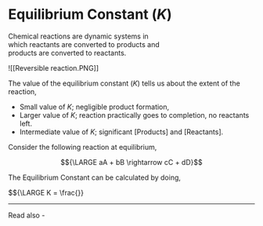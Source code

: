 # Equilibrium Constant (*K*)

Chemical reactions are dynamic systems in  
which reactants are converted to products and  
products are converted to reactants.

![[Reversible reaction.PNG]]

The value of the equilibrium constant (*K*) tells us about the extent of the reaction,

- Small value of *K*; negligible product formation,
- Larger value of *K*; reaction practically goes to completion, no reactants left.
- Intermediate value of *K*; significant [Products] and [Reactants].

Consider the following reaction at equilibrium,

$${\LARGE aA + bB \rightarrow cC + dD}$$

The Equilibrium Constant can be calculated by doing,

$${\LARGE K = \frac{}}






---
Read also - 